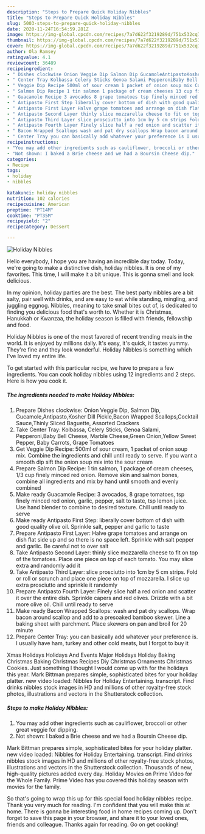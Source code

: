 ```yaml
---
description: "Steps to Prepare Quick Holiday Nibbles"
title: "Steps to Prepare Quick Holiday Nibbles"
slug: 5003-steps-to-prepare-quick-holiday-nibbles
date: 2020-11-24T16:54:59.281Z
image: https://img-global.cpcdn.com/recipes/7a7d622f3219289d/751x532cq70/holiday-nibbles-recipe-main-photo.jpg
thumbnail: https://img-global.cpcdn.com/recipes/7a7d622f3219289d/751x532cq70/holiday-nibbles-recipe-main-photo.jpg
cover: https://img-global.cpcdn.com/recipes/7a7d622f3219289d/751x532cq70/holiday-nibbles-recipe-main-photo.jpg
author: Ola Ramsey
ratingvalue: 4.1
reviewcount: 36489
recipeingredient:
- " Dishes clockwise Onion Veggie Dip Salmon Dip GucamoleAntipastoKosher Dill PickleBacon Wrapped ScallopsCocktail SauceThinly Sliced Baguette Assorted Crackers"
- " Center Tray Kolbassa Celery Sticks Genoa Salami PepperoniBaby Bell Cheese Marble CheeseGreen OnionYellow Sweet Pepper Baby Carrots Grape Tomatoes"
- " Veggie Dip Recipe 500ml of sour cream 1 packet of onion soup mix Combine the ingredients and chill until ready to serve If you want a smooth dip sift the onion soup mix into the sour cream"
- " Salmon Dip Recipe 1 tin salmon 1 package of cream cheeses 13 cup finely minced red onion Remove skin and salmon bones combine all ingredients and mix by hand until smooth and evenly combined"
- " Guacamole Recipe 3 avocados 8 grape tomatoes tsp finely minced red onion garlic pepper salt to taste tsp lemon juice Use hand blender to combine to desired texture Chill until ready to serve"
- " Antipasto First Step liberally cover bottom of dish with good quality olive oil Sprinkle salt pepper and garlic to taste"
- " Antipasto First Layer Halve grape tomatoes and arrange on dish flat side up and so there is no space left Sprinkle with salt pepper and garlic Be careful not to over salt"
- " Antipasto Second Layer thinly slice mozzarella cheese to fit on top of the tomatoes Place one piece on top of each tomato You may slice extra and randomly add it"
- " Antipasto Third Layer slice prosciutto into 1cm by 5 cm strips Fold or roll or scrunch and place one piece on top of mozzarella I slice up extra prosciutto and sprinkle it randomly"
- " Antipasto Fourth Layer Finely slice half a red onion and scatter it over the entire dish Sprinkle capers and red olives Drizzle with a bit more olive oil Chill until ready to serve"
- " Bacon Wrapped Scallops wash and pat dry scallops Wrap bacon around scallop and add to a presoaked bamboo skewer Line a baking sheet with parchment Place skewers on pan and broil for 20 minute"
- " Center Tray you can basically add whatever your preference is I usually have ham turkey and other cold meats but I forgot to buy it"
recipeinstructions:
- "You may add other ingredients such as cauliflower, broccoli or other great veggie for dipping."
- "Not shown: I baked a Brie cheese and we had a Boursin Cheese dip."
categories:
- Recipe
tags:
- holiday
- nibbles

katakunci: holiday nibbles 
nutrition: 102 calories
recipecuisine: American
preptime: "PT14M"
cooktime: "PT35M"
recipeyield: "2"
recipecategory: Dessert

---
```



![Holiday Nibbles](https://img-global.cpcdn.com/recipes/7a7d622f3219289d/751x532cq70/holiday-nibbles-recipe-main-photo.jpg)

Hello everybody, I hope you are having an incredible day today. Today, we're going to make a distinctive dish, holiday nibbles. It is one of my favorites. This time, I will make it a bit unique. This is gonna smell and look delicious.

In my opinion, holiday parties are the best. The best party nibbles are a bit salty, pair well with drinks, and are easy to eat while standing, mingling, and juggling eggnog. Nibbles, meaning to take small bites out of, is dedicated to finding you delicious food that&#39;s worth to. Whether it is Christmas, Hanukkah or Kwanzaa, the holiday season is filled with friends, fellowship and food.

Holiday Nibbles is one of the most favored of recent trending meals in the world. It is enjoyed by millions daily. It's easy, it's quick, it tastes yummy. They're fine and they look wonderful. Holiday Nibbles is something which I've loved my entire life.


To get started with this particular recipe, we have to prepare a few ingredients. You can cook holiday nibbles using 12 ingredients and 2 steps. Here is how you cook it.

<!--inarticleads1-->

##### The ingredients needed to make Holiday Nibbles:

1. Prepare  Dishes clockwise: Onion Veggie Dip, Salmon Dip, Gucamole,Antipasto,Kosher Dill Pickle,Bacon Wrapped Scallops,Cocktail Sauce,Thinly Sliced Baguette, Assorted Crackers
1. Take  Center Tray: Kolbassa, Celery Sticks, Genoa Salami, Pepperoni,Baby Bell Cheese, Marble Cheese,Green Onion,Yellow Sweet Pepper, Baby Carrots, Grape Tomatoes
1. Get  Veggie Dip Recipe: 500ml of sour cream, 1 packet of onion soup mix. Combine the ingredients and chill until ready to serve. If you want a smooth dip sift the onion soup mix into the sour cream
1. Prepare  Salmon Dip Recipe: 1 tin salmon, 1 package of cream cheeses, 1/3 cup finely minced red onion. Remove skin and salmon bones, combine all ingredients and mix by hand until smooth and evenly combined
1. Make ready  Guacamole Recipe: 3 avocados, 8 grape tomatoes, tsp finely minced red onion, garlic, pepper, salt to taste, tsp lemon juice. Use hand blender to combine to desired texture. Chill until ready to serve
1. Make ready  Antipasto First Step: liberally cover bottom of dish with good quality olive oil. Sprinkle salt, pepper and garlic to taste
1. Prepare  Antipasto First Layer: Halve grape tomatoes and arrange on dish flat side up and so there is no space left. Sprinkle with salt pepper and garlic. Be careful not to over salt
1. Take  Antipasto Second Layer: thinly slice mozzarella cheese to fit on top of the tomatoes. Place one piece on top of each tomato. You may slice extra and randomly add it
1. Take  Antipasto Third Layer: slice prosciutto into 1cm by 5 cm strips. Fold or roll or scrunch and place one piece on top of mozzarella. I slice up extra prosciutto and sprinkle it randomly
1. Prepare  Antipasto Fourth Layer: Finely slice half a red onion and scatter it over the entire dish. Sprinkle capers and red olives. Drizzle with a bit more olive oil. Chill until ready to serve
1. Make ready  Bacon Wrapped Scallops: wash and pat dry scallops. Wrap bacon around scallop and add to a presoaked bamboo skewer. Line a baking sheet with parchment. Place skewers on pan and broil for 20 minute
1. Prepare  Center Tray: you can basically add whatever your preference is. I usually have ham, turkey and other cold meats, but I forgot to buy it


Xmas Holidays Holidays And Events Major Holidays Holiday Baking Christmas Baking Christmas Recipes Diy Christmas Ornaments Christmas Cookies. Just something I thought I would come up with for the holidays this year. Mark Bittman prepares simple, sophisticated bites for your holiday platter. new video loaded: Nibbles for Holiday Entertaining. transcript. Find drinks nibbles stock images in HD and millions of other royalty-free stock photos, illustrations and vectors in the Shutterstock collection. 

<!--inarticleads2-->

##### Steps to make Holiday Nibbles:

1. You may add other ingredients such as cauliflower, broccoli or other great veggie for dipping.
1. Not shown: I baked a Brie cheese and we had a Boursin Cheese dip.


Mark Bittman prepares simple, sophisticated bites for your holiday platter. new video loaded: Nibbles for Holiday Entertaining. transcript. Find drinks nibbles stock images in HD and millions of other royalty-free stock photos, illustrations and vectors in the Shutterstock collection. Thousands of new, high-quality pictures added every day. Holiday Movies on Prime Video for the Whole Family. Prime Video has you covered this holiday season with movies for the family. 

So that's going to wrap this up for this special food holiday nibbles recipe. Thank you very much for reading. I'm confident that you will make this at home. There is gonna be interesting food in home recipes coming up. Don't forget to save this page in your browser, and share it to your loved ones, friends and colleague. Thanks again for reading. Go on get cooking!
